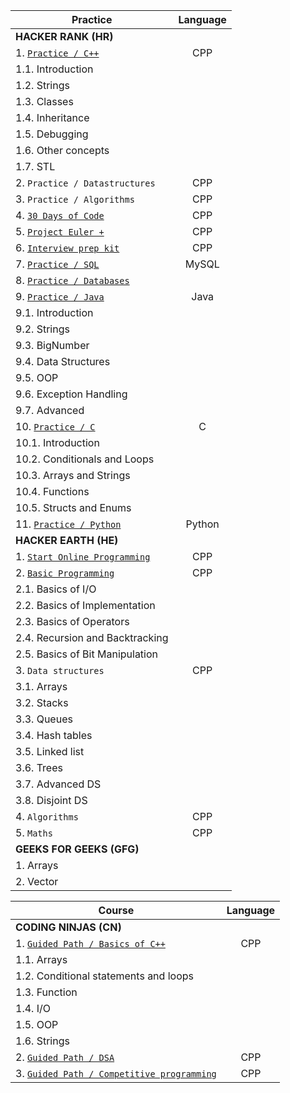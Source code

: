 |    Practice    |  Language    |       
| ---------------|:------------:|
| **HACKER RANK (HR)**    |          |                           
| 1. [`Practice / C++`](https://github.com/debacoding/1.CPP/tree/main/Practice%20Problems/HACKERRANK) | CPP | 
| 1.1. Introduction | | 
| 1.2. Strings | | 
| 1.3. Classes | | 
| 1.4. Inheritance | |
| 1.5. Debugging | |
| 1.6. Other concepts | |
| 1.7. STL | | 
| 2. `Practice / Datastructures`| CPP | 
| 3. `Practice / Algorithms` | CPP | 
| 4. [`30 Days of Code`](https://github.com/debacoding/1.CPP/tree/main/Practice%20Problems/HACKERRANK%2030%20Days%20of%20Code) | CPP | 
| 5. [`Project Euler +`](https://github.com/debacoding/1.CPP/tree/main/Practice%20Problems/HACKER%20RANK%20Project%20Euler%20%2B)| CPP | 
| 6. [`Interview prep kit`](https://github.com/debacoding/1.CPP/tree/main/Practice%20Problems/HACKERRANK%20Interview%20Preparation%20Kit)| CPP | 
| 7. [`Practice / SQL`](https://github.com/debacoding/5.SQL)| MySQL | 
| 8. [`Practice / Databases`](https://github.com/debacoding/5.SQL)| | 
| 9. [`Practice / Java`](https://github.com/debacoding/6.JAVA) | Java |
| 9.1. Introduction | |
| 9.2. Strings | |
| 9.3. BigNumber | |
| 9.4. Data Structures | |
| 9.5. OOP | |
| 9.6. Exception Handling | |
| 9.7. Advanced | |
| 10. [`Practice / C`](https://github.com/debacoding/3.C)| C|
| 10.1. Introduction | |
| 10.2. Conditionals and Loops | |
| 10.3. Arrays and Strings| |
| 10.4. Functions | |
| 10.5. Structs and Enums | |
| 11. [`Practice / Python`](https://github.com/debacoding/7.PYTHON) | Python |
| **HACKER EARTH (HE)** | |
| 1. [`Start Online Programming`](https://github.com/debacoding/1.CPP/tree/main/Practice%20Problems/HACKEREARTH/Start%20Online%20Programming) | CPP |
| 2. [`Basic Programming`](https://github.com/debacoding/1.CPP/tree/main/Practice%20Problems/HACKEREARTH/Basic%20Programming) | CPP |
| 2.1. Basics of I/O | |
| 2.2. Basics of Implementation | |
| 2.3. Basics of Operators | |
| 2.4. Recursion and Backtracking | |
| 2.5. Basics of Bit Manipulation | |
| 3. `Data structures` | CPP |
| 3.1. Arrays | |
| 3.2. Stacks | |
| 3.3. Queues | |
| 3.4. Hash tables | |
| 3.5. Linked list | | 
| 3.6. Trees | |
| 3.7. Advanced DS | |
| 3.8. Disjoint DS | |
| 4. `Algorithms` | CPP |
| 5. `Maths` | CPP |
| **GEEKS FOR GEEKS (GFG)** | |
| 1. Arrays | |
| 2. Vector | |

| Course | Language |
| -------|:--------:|
| **CODING NINJAS (CN)** | |
| 1. [`Guided Path / Basics of C++`](https://github.com/debacoding/1.CPP/tree/main/Practice%20Problems/CODING%20NINJAS) | CPP |
| 1.1. Arrays | |
| 1.2. Conditional statements and loops | |
| 1.3. Function | |
| 1.4. I/O | |
| 1.5. OOP | |
| 1.6. Strings | |
| 2. [`Guided Path / DSA`](https://github.com/debacoding/1.CPP/tree/main/Practice%20Problems/CODING%20NINJAS) | CPP |
| 3. [`Guided Path / Competitive programming`](https://github.com/debacoding/1.CPP/tree/main/Practice%20Problems/CODING%20NINJAS) | CPP |

